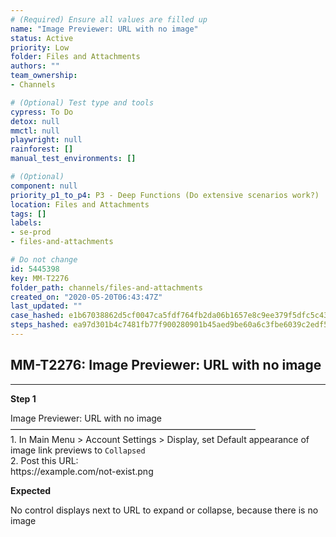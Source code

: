 ```yaml
---
# (Required) Ensure all values are filled up
name: "Image Previewer: URL with no image"
status: Active
priority: Low
folder: Files and Attachments
authors: ""
team_ownership: 
- Channels

# (Optional) Test type and tools
cypress: To Do
detox: null
mmctl: null
playwright: null
rainforest: []
manual_test_environments: []

# (Optional)
component: null
priority_p1_to_p4: P3 - Deep Functions (Do extensive scenarios work?)
location: Files and Attachments
tags: []
labels: 
- se-prod
- files-and-attachments

# Do not change
id: 5445398
key: MM-T2276
folder_path: channels/files-and-attachments
created_on: "2020-05-20T06:43:47Z"
last_updated: ""
case_hashed: e1b67038862d5cf0047ca5fdf764fb2da06b1657e8c9ee379f5dfc5c432c248eb79090092c1e9890fc6e7c11d8b0bda9
steps_hashed: ea97d301b4c7481fb77f900280901b45aed9be60a6c3fbe6039c2edf5a737b1f4a0051a5d7a2518c250ba85de286e172
---
```


## MM-T2276: Image Previewer: URL with no image

---

**Step 1**

Image Previewer: URL with no image\
————————————————————————————\
1\. In Main Menu > Account Settings > Display, set Default appearance of image link previews to `Collapsed`\
2\. Post this URL:\
https\://example.com/not-exist.png

**Expected**

No control displays next to URL to expand or collapse, because there is no image
